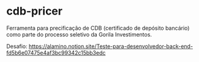# cdb-pricer

Ferramenta para precificação de CDB (certificado de depósito bancário) como parte do processo seletivo da Gorila Investimentos.

Desafio: https://alamino.notion.site/Teste-para-desenvolvedor-back-end-fd5b6e07475e4af3bc99342c15bb3edc
